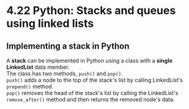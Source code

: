 # 4.22 Python: Stacks and queues using linked lists

## Implementing a stack in Python
A **stack** can be implemented in Python using a class with a **single LinkedList** data member.   
The class has two methods, ``push()`` and ``pop()``.   
``push()`` adds a node to the top of the stack's list by calling LinkedList's ``prepend()`` method.   
``pop()`` removes the head of the stack's list by calling the LinkedList's ``remove_after()`` method and then returns the removed node's data.   
